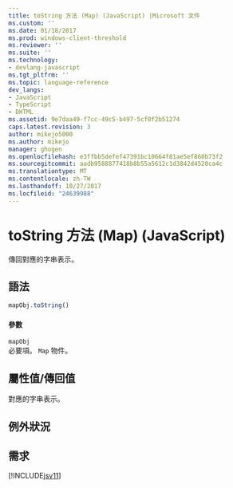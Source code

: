 ```yaml
---
title: toString 方法 (Map) (JavaScript) |Microsoft 文件
ms.custom: ''
ms.date: 01/18/2017
ms.prod: windows-client-threshold
ms.reviewer: ''
ms.suite: ''
ms.technology:
- devlang-javascript
ms.tgt_pltfrm: ''
ms.topic: language-reference
dev_langs:
- JavaScript
- TypeScript
- DHTML
ms.assetid: 9e7daa49-f7cc-49c5-b497-5cf0f2b51274
caps.latest.revision: 3
author: mikejo5000
ms.author: mikejo
manager: ghogen
ms.openlocfilehash: e3ffbb5defef47391bc10664f81ae5ef860b73f2
ms.sourcegitcommit: aadb9588877418b8b55a5612c1d3842d4520ca4c
ms.translationtype: MT
ms.contentlocale: zh-TW
ms.lasthandoff: 10/27/2017
ms.locfileid: "24639988"
---
```

# <a name="tostring-method-map-javascript"></a>toString 方法 (Map) (JavaScript)
傳回對應的字串表示。  
  
## <a name="syntax"></a>語法  
  
```JavaScript  
mapObj.toString()  
```  
  
#### <a name="parameters"></a>參數  
 `mapObj`  
 必要項。 `Map` 物件。  
  
## <a name="property-valuereturn-value"></a>屬性值/傳回值  
 對應的字串表示。  
  
## <a name="exceptions"></a>例外狀況  
  
## <a name="requirements"></a>需求  
 [!INCLUDE[jsv11](../../javascript/reference/includes/jsv11-md.md)]
